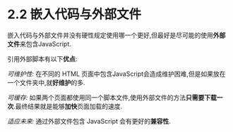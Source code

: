 # 2.2 嵌入代码与外部文件

嵌入代码与外部文件并没有硬性规定使用哪一个更好,但最好是尽可能的使用**外部文件**来包含JavaScript.

引用外部脚本有以下**优点**:

*可维护性:* 在不同的 HTML 页面中包含JavaScript会造成维护困难,但是如果放在一个文件夹中,就**好维护**的多.

*可缓存:* 如果两个页面都使用同一个脚本文件,使用外部文件的方法**只需要下载一次**.最终结果就是能够**加快**页面加载的速度.

*适应未来:* 通过外部文件包含 JavaScript 会有更好的**兼容性**.
